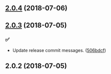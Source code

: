 ## [2.0.4](https://github.com/Elkfox/Ajaxinate/compare/2.0.3...2.0.4) (2018-07-06)




## [2.0.3](https://github.com/Elkfox/Ajaxinate/compare/2.0.2...2.0.3) (2018-07-05)


### :white_check_mark:

* Update release commit messages. ([506bdcf](https://github.com/Elkfox/Ajaxinate/commit/506bdcf))



## 2.0.2 (2018-07-05)





